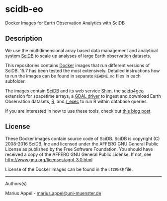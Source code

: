 # scidb-eo
Docker Images for Earth Observation Analytics with SciDB


## Description
We use the multidimensional array based data management and analytical system [SciDB](http://www.paradigm4.com/) to scale up analyses of
large Earth observation datasets.

This repositories contains [Docker](https://www.docker.com/) images that run different versions of SciDB. 15.7 has been tested the most extensively. Detailed instructions how to run the images can be found in separate `README.md` files in each subfolder.

The images contain [SciDB](http://www.paradigm4.com/) and its web service [Shim](https://github.com/Paradigm4/shim), the [scidb4geo](https://github.com/mappl/scidb4geo) extension for spacetime arrays, a [GDAL driver](https://github.com/mappl/scidb4gdal) to ingest and download Earth Observation datasets, [R](https://www.r-project.org), and [r_exec](https://github.com/Paradigm4/r_exec) to run R within database queries.

If you are interested in how to use these tools, check out [this blog post](http://r-spatial.org/r/2016/05/11/scalable-earth-observation-analytics.html).



## License
These Docker images contain source code of SciDB. SciDB is copyright (C) 2008-2016 SciDB, Inc and licensed
under the AFFERO GNU General Public License as published by the Free Software Foundation. You should have received a copy of the AFFERO GNU General Public License. If not, see <http://www.gnu.org/licenses/agpl-3.0.html>

License of the Docker images can be found in the `LICENSE` file.

----

Authors(s)

Marius Appel - marius.appel@uni-muenster.de